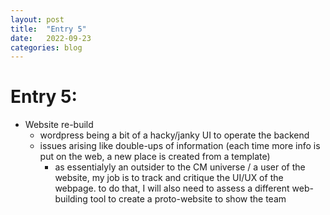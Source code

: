 ```yaml
---
layout: post
title:  "Entry 5"
date:   2022-09-23
categories: blog
---
```


# Entry 5:

- Website re-build
    - wordpress being a bit of a hacky/janky UI to operate the backend
    - issues arising like double-ups of information (each time more info is put on the web, a new place is created from a template)
        - as essentialyly an outsider to the CM universe / a user of the website, my job is to track and critique the UI/UX of the webpage. to do that, I will also need to assess a different web-building tool to create a proto-website to show the team
        






